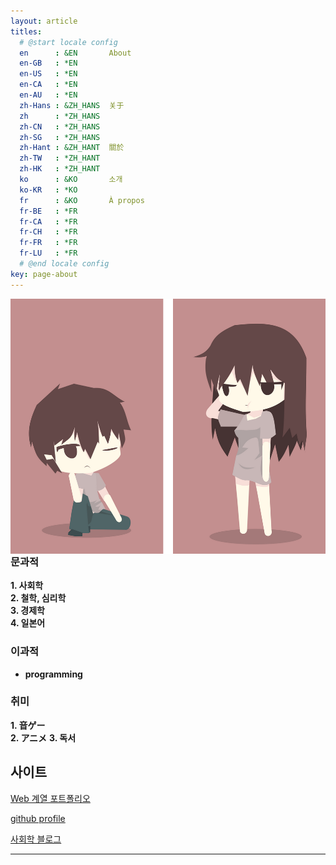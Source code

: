 ```yaml
---
layout: article
titles:
  # @start locale config
  en      : &EN       About
  en-GB   : *EN
  en-US   : *EN
  en-CA   : *EN
  en-AU   : *EN
  zh-Hans : &ZH_HANS  关于
  zh      : *ZH_HANS
  zh-CN   : *ZH_HANS
  zh-SG   : *ZH_HANS
  zh-Hant : &ZH_HANT  關於
  zh-TW   : *ZH_HANT
  zh-HK   : *ZH_HANT
  ko      : &KO       소개
  ko-KR   : *KO
  fr      : &KO       À propos
  fr-BE   : *FR
  fr-CA   : *FR
  fr-CH   : *FR
  fr-FR   : *FR
  fr-LU   : *FR
  # @end locale config
key: page-about
---
```


<img align="right" class="image image--xl" src="\INTP.png"/>

### 문과적

**1. 사회학**  
**2. 철학, 심리학**  
**3. 경제학**  
**4. 일본어**   



### 이과적

+ **programming**





### 취미

**1. 音ゲー**  
**2. アニメ**
**3. 독서**

  

  


## 사이트
[Web 계열 포트폴리오](https://dongsub-joung.github.io/web/result/intro.html)  

[github profile](https://github.com/dongsub-joung)  

[사회학 블로그](https://intp-sociology.tistory.com/)  






---
